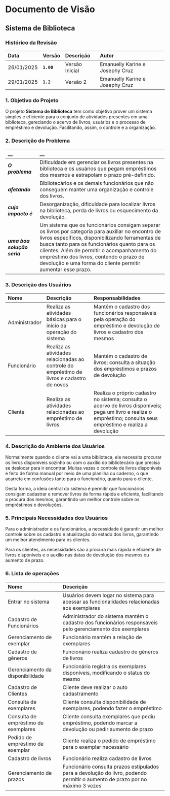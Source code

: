 # Documento de Visão

## Sistema de Biblioteca

### Histórico da Revisão 

|  Data  | Versão | Descrição | Autor |
|:-------|:-------|:----------|:------|
| 26/01/2025 |  **`1.00`** | Versão Inicial  | Emanuelly Karine e Josephy Cruz|
| 29/01/2025 | **`1.2`** | Versão 2 | Emanuelly Karine e Josephy Cruz|


### 1. Objetivo do Projeto 

O projeto __Sistema de Biblioteca__ tem como objetivo prover um sistema simples e eficiente para o conjunto de atividades presentes em uma biblioteca, gereciando o acervo de livros, usuários e o processo de empréstimo e devolução. Facilitando, assim, o controle e a organização.

### 2. Descrição do Problema 

|         __        | __   |
|:------------------|:-----|
| **_O problema_**    | Dificuldade em gerenciar os livros presentes na biblioteca e os usuários que pegam empréstimos dos mesmos e estrapolam o prazo pré-definido.  |
| **_afetando_**      | Bibliotecários e os demais funcionários que não conseguem manter uma organização e controle dos livros. |
| **_cujo impacto é_**| Desorganização, dificuldade para localizar livros na biblioteca, perda de livros ou esquecimento da devolução. |
| **_uma boa solução seria_** | Um sistema que os funcionários consigam separar os livros por categoria para auxiliar no encontro de livros específicos, disponibilizando ferramentas de busca tanto para os funcionários quanto para os clientes. Além de permitir o acompanhamento do empréstimo dos livros, contendo o prazo de devolução e uma forma do cliente permitir aumentar esse prazo. |

### 3. Descrição dos Usuários

| Nome | Descrição | Responsabilidades |
|:---  |:--- |:--- |
| Administrador  | Realiza as atividades básicas para o início da operação do sistema | Mantém o cadastro dos funcionários responsáveis pela operação do empréstimo e devolução de livros e cadastro dos mesmos |
| Funcionário  | Realiza as atividades relacionadas ao controle do empréstimo de livros e cadastro de novos | Mantém o cadastro de livros; consulta a situação dos empréstimos e prazos de devolução |
| Cliente | Realiza as atividades relacionadas ao empréstimo de livros | Realiza o próprio cadastro no sistema; consulta o acervo de livros disponíveis; pega um livro e realiza o empréstimo; consulta seus empréstimo e realiza a devolução |

### 4. Descrição do Ambiente dos Usuários

Normalmente quando o cliente vai a uma biblioteca, ele necessita procurar os livros disponíveis sozinho ou com o auxílio do bibliotecário que precisa se deslocar para ir encontrar. Muitas vezes o controle de livros disponíveis é feito de forma manual por meio de uma planilha ou caderno, o que acarreta em confusões tanto para o funcionário, quanto para o cliente.

Desta forma, a ideia central do sistema é permitir que funcionários consigam cadastrar e remover livros de forma rápida e eficiente, facilitando a procura dos mesmos, garantindo um melhor controle sobre os empréstimos e devoluções.

### 5. Principais Necessidades dos Usuários

Para o administrador e os funcionários, a necessidade é garantir um melhor controle sobre os cadastro e atualização do estado dos livros, garantindo um melhor atendimento para os clientes.

Para os clientes, as necessidades são a procura mais rápida e eficiente de livros disponíveis e o auxílio nas datas de devolução dos mesmos ou aumento de prazo.


### 6. Lista de operações

| Nome | Descrição |
|:--- |:--- |
| Entrar no sistema | Usuários devem logar no sistema para acessar as funcionalidades relacionadas aos exemplares |
| Cadastro de Funcionários | Administrador do sistema mantém o cadastro dos funcionários responsáveis pelo gerenciamento dos exemplares |
| Gerenciamento de exemplar |  Funcionário mantém a relação de exemplares |
| Cadastro de gêneros | Funcionário realiza cadastro de gêneros de livros |
| Gerenciamento da disponibilidade | Funcionário registra os exemplares disponíveis, modificando o status do mesmo |
| Cadastro de Clientes | Cliente deve realizar o auto cadastramento |
| Consulta de exemplares | Cliente consulta disponibilidade de exemplares, podendo fazer o empréstimo |
| Consulta de empréstimo de exemplares | Cliente consulta exemplares que pediu empréstimo, podendo marcar a devolução ou pedir aumento de prazo |
| Pedido de empréstimo de exemplar | Cliente realiza o pedido de empréstimo para o exemplar necessário |
| Cadastro de livros | Funcionário realiza cadastro de livros |
| Gerenciamento de prazos | Funcionário consulta prazos estipulados para a devolução do livro, podendo permitir o aumento de prazo por no máximo 3 vezes |

